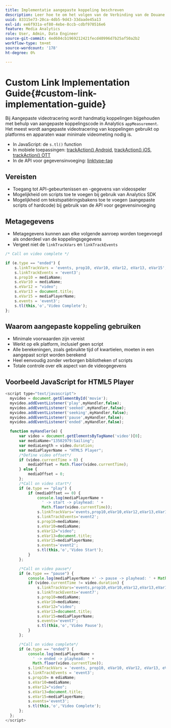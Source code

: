 ```yaml
---
title: Implementatie aangepaste koppeling beschreven
description: Leer hoe te om het volgen van de Verbinding van de Douane in het Streamen toe:voegen-on van de Inzameling van Media uit te voeren.
uuid: 83315e73-20ca-4db5-9d43-33daade45a13
exl-id: ee6f931a-ef80-4ebe-8ccb-cdbf970516e6
feature: Media Analytics
role: User, Admin, Data Engineer
source-git-commit: 4ed604cb1969212421fecd40996d7b25af50a2b2
workflow-type: tm+mt
source-wordcount: '178'
ht-degree: 0%

---
```


# Custom Link Implementation Guide{#custom-link-implementation-guide}

Bij Aangepaste videotracering wordt handmatig koppelingen bijgehouden met behulp van aangepaste koppelingscode in Analytics `appMeasurement`.
Het meest wordt aangepaste videotracering van koppelingen gebruikt op platforms en apparaten waar minimale videometing nodig is.

* In JavaScript: de `s.tl()` function
* In mobiele toepassingen: [trackAction() Android](https://experienceleague.adobe.com/docs/mobile-services/android/analytics-android/actions.html), [trackAction() iOS](https://experienceleague.adobe.com/docs/mobile-services/ios/analytics-ios/actions.html), [trackAction() OTT](/help/use-cases/analytics-with-ott/track-app-actions.md)
* In de API voor gegevensinvoeging: [linktype-tag](https://github.com/AdobeDocs/analytics-1.4-apis/blob/master/docs/data-insertion-api/reference/r_supported_tags.md)

## Vereisten

* Toegang tot API-gebeurtenissen en -gegevens van videospeler
* Mogelijkheid om scripts toe te voegen bij gebruik van Analytics SDK
* Mogelijkheid om tekstspatiëringsbakens toe te voegen (aangepaste scripts of hardcode) bij gebruik van de API voor gegevensinvoeging

## Metagegevens

* Metagegevens kunnen aan elke volgende aanroep worden toegevoegd als onderdeel van de koppelingsgegevens
* Vergeet niet de `linkTrackVars` en `linkTrackEvents`

```javascript
/* Call on video complete */

if (e.type == "ended") {  
    s.linkTrackVars = 'events, prop10, eVar10, eVar12, eVar13, eVar15';
    s.linkTrackEvents = 'event3';
    s.prop10 = mediaName;
    s.eVar10 = mediaName;
    s.eVar12 = "video";
    s.eVar13 = document.title;
    s.eVar15 = mediaPlayerName;
    s.events = 'event3';
    s.tl(this,'o','Video Complete');
};
```

## Waarom aangepaste koppeling gebruiken

* Minimale voorwaarden zijn vereist
* Werkt op elk platform, inclusief geen script
* Alle berekeningen, zoals gebruikte tijd of kwartielen, moeten in een aangepast script worden berekend
* Heel eenvoudig zonder verborgen bibliotheken of scripts
* Totale controle over elk aspect van de videogegevens

## Voorbeeld JavaScript for HTML5 Player

```javascript
<script type="text/javascript">
  myvideo = document.getElementById('movie');
  myvideo.addEventListener('play',myHandler,false);
  myvideo.addEventListener('seeked',myHandler,false);
  myvideo.addEventListener('seeking',myHandler,false);
  myvideo.addEventListener('pause',myHandler,false);
  myvideo.addEventListener('ended',myHandler,false);

  function myHandler(e) {
      var video = document.getElementsByTagName('video')[0];
      var mediaName="13502979:Sailing";
      var mediaLength = video.duration;
      var mediaPlayerName = "HTML5 Player";
      /*Define video offset*/
      if (video.currentTime > 0) {
          mediaOffset = Math.floor(video.currentTime);
      } else {
          mediaOffset = 0;
      };
      /*Call on video start*/
      if (e.type == "play") {
          if (mediaOffset == 0) {
              console.log(mediaPlayerName +
                ' -> start -> playhead: ' +  
                Math.floor(video.currentTime));
              s.linkTrackVars='events,prop10,eVar10,eVar12,eVar13,eVar15';
              s.linkTrackEvents='event2';
              s.prop10=mediaName;
              s.eVar10=mediaName;
              s.eVar12="video";
              s.eVar13=document.title;
              s.eVar15=mediaPlayerName;
              s.events='event2';
              s.tl(this,'o','Video Start');
          }
      };

      /*Call on video pause*/
      if (e.type == "pause") {
          console.log(mediaPlayerName +' -> pause -> playhead: ' + Math.floor(video.currentTime));
          if (video.currentTime != video.duration) {
              s.linkTrackVars='events,prop10,eVar10,eVar12,eVar13,eVar15';
              s.linkTrackEvents='event7';
              s.prop10=mediaName;
              s.eVar10=mediaName;
              s.eVar12="video";
              s.eVar13=document.title;
              s.eVar15=mediaPlayerName;
              s.events='event7';
              s.tl(this,'o','Video Pause');
          }
      };

      /*Call on video complete*/
      if (e.type == "ended") {
          console.log(mediaPlayerName +
            ' -> ended -> playhead: ' +
            Math.floor(video.currentTime));
          s.linkTrackVars = 'events, prop10, eVar10, eVar12, eVar13, eVar15';
          s.linkTrackEvents = 'event3';
          s.prop10= m ediaName;
          s.eVar10=mediaName;
          s.eVar12="video";
          s.eVar13=document.title;
          s.eVar15=mediaPlayerName;
          s.events='event3';
          s.tl(this,'o','Video Complete');
      };
  };
</script>
```
